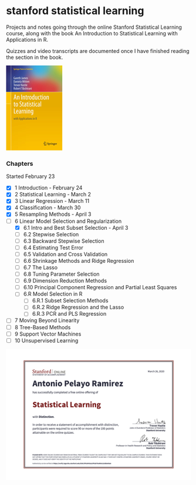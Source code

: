 # stanford statistical learning
Projects and notes going through the online Stanford Statistical Learning course,
along with the book An Introduction to Statistical Learning with Applications in R. 

Quizzes and video transcripts are documented once I have finished reading the section
in the book.

!['textbook cover'](./files/islr-cover.jpg)

### Chapters
Started February 23 
- [x] 1 Introduction - February 24
- [x] 2 Statistical Learning - March 2
- [x] 3 Linear Regression - March 11 
- [x] 4 Classification - March 30
- [x] 5 Resampling Methods - April 3
- [ ] 6 Linear Model Selection and Regularization
    - [x] 6.1 Intro and Best Subset Selection - April 3
    - [ ] 6.2 Stepwise Selection
    - [ ] 6.3 Backward Stepwise Selection 
    - [ ] 6.4 Estimating Test Error
    - [ ] 6.5 Validation and Cross Validation
    - [ ] 6.6 Shrinkage Methods and Ridge Regression
    - [ ] 6.7 The Lasso
    - [ ] 6.8 Tuning Parameter Selection
    - [ ] 6.9 Dimension Reduction Methods
    - [ ] 6.10 Principal Component Regression and Partial Least Squares
    - [ ] 6.R Model Selection in R
        - [ ] 6.R.1 Subset Selection Methods
        - [ ] 6.R.2 Ridge Regression and the Lasso
        - [ ] 6.R.3 PCR and PLS Regression
- [ ] 7 Moving Beyond Linearity 
- [ ] 8 Tree-Based Methods
- [ ] 9 Support Vector Machines
- [ ] 10 Unsupervised Learning

!['statement of accomplishment'](files/soa.png)
